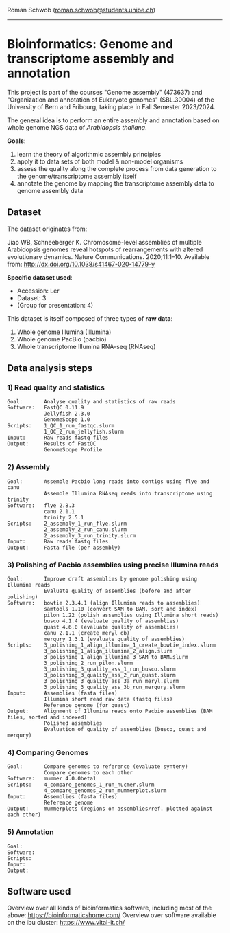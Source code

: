 

Roman Schwob (roman.schwob@students.unibe.ch)

---
# Bioinformatics: Genome and transcriptome assembly and annotation


This project is part of the courses "Genome assembly" (473637) and "Organization and annotation of Eukaryote genomes" (SBL.30004) of the University of Bern and Fribourg, taking place in Fall Semester 2023/2024.

The general idea is to perform an entire assembly and annotation based on whole genome NGS data of *Arabidopsis thaliana*.

**Goals**:
1) learn the theory of algorithmic assembly principles
2) apply it to data sets of both model & non-model organisms
3) assess the quality along the complete process from data generation to the genome/transcriptome assembly itself
4) annotate the genome by mapping the transcriptome assembly data to genome assembly data


## Dataset

The dataset originates from:

Jiao WB, Schneeberger K. Chromosome-level assemblies of multiple Arabidopsis genomes reveal hotspots of rearrangements with altered evolutionary dynamics. Nature Communications. 2020;11:1–10. Available from: http://dx.doi.org/10.1038/s41467-020-14779-y

**Specific dataset used**:

- Accession: Ler
- Dataset: 3
- (Group for presentation: 4)

This dataset is itself composed of three types of **raw data**:

1) Whole genome Illumina (Illumina)
2) Whole genome PacBio (pacbio)
3) Whole transcriptome Illumina RNA-seq (RNAseq)

## Data analysis steps

### 1) Read quality and statistics
    Goal:       Analyse quality and statistics of raw reads
    Software:   FastQC 0.11.9
                Jellyfish 2.3.0
                GenomeScope 1.0
    Scripts:    1_QC_1_run_fastqc.slurm
                1_QC_2_run_jellyfish.slurm
    Input:      Raw reads fastq files
    Output:     Results of FastQC
                GenomeScope Profile

### 2) Assembly
    Goal:       Assemble Pacbio long reads into contigs using flye and canu
                Assemble Illumina RNAseq reads into transcriptome using trinity
    Software:   flye 2.8.3
                canu 2.1.1
                trinity 2.5.1
    Scripts:    2_assembly_1_run_flye.slurm
                2_assembly_2_run_canu.slurm
                2_assembly_3_run_trinity.slurm
    Input:      Raw reads fastq files
    Output:     Fasta file (per assembly)

### 3) Polishing of Pacbio assemblies using precise Illumina reads
    Goal:       Improve draft assemblies by genome polishing using Illumina reads
                Evaluate quality of assemblies (before and after polishing)
    Software:   bowtie 2.3.4.1 (align Illumina reads to assemblies)
                samtools 1.10 (convert SAM to BAM, sort and index)
                pilon 1.22 (polish assemblies using Illumina short reads)
                busco 4.1.4 (evaluate quality of assemblies)
                quast 4.6.0 (evaluate quality of assemblies)
                canu 2.1.1 (create meryl db)
                merqury 1.3.1 (evaluate quality of assemblies)
    Scripts:    3_polishing_1_align_illumina_1_create_bowtie_index.slurm
                3_polishing_1_align_illumina_2_align.slurm
                3_polishing_1_align_illumina_3_SAM_to_BAM.slurm
                3_polishing_2_run_pilon.slurm
                3_polishing_3_quality_ass_1_run_busco.slurm
                3_polishing_3_quality_ass_2_run_quast.slurm
                3_polishing_3_quality_ass_3a_run_meryl.slurm
                3_polishing_3_quality_ass_3b_run_merqury.slurm
    Input:      Assemblies (fasta files)
                Illumina short read raw data (fastq files)
                Reference genome (for quast)
    Output:     Alignment of Illumina reads onto Pacbio assemblies (BAM files, sorted and indexed)
                Polished assemblies
                Evaluation of quality of assemblies (busco, quast and merqury)

### 4) Comparing Genomes
    Goal:       Compare genomes to reference (evaluate synteny)
                Compare genomes to each other
    Software:   mummer 4.0.0beta1
    Scripts:    4_compare_genomes_1_run_nucmer.slurm
                4_compare_genomes_2_run_mummerplot.slurm
    Input:      Assemblies (fasta files)
                Reference genome
    Output:     mummerplots (regions on assemblies/ref. plotted against each other)

### 5) Annotation
    Goal:       
    Software:   
    Scripts:    
    Input:      
    Output:     
    
## Software used

Overview over all kinds of bioinformatics software, including most of the above:
https://bioinformaticshome.com/
Overview over software available on the ibu cluster:
https://www.vital-it.ch/
